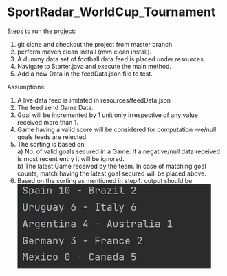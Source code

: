 # SportRadar_WorldCup_Tournament
Steps to run the project:
1. git clone and checkout the project from master branch
2. perform maven clean install (mvn clean install).
3. A dummy data set of football data feed is placed under resources.
4. Navigate to Starter.java and execute the main method.
5. Add a new Data in the feedData.json file to test.

Assumptions:
1. A live data feed is imitated in resources/feedData.json
2. The feed send Game Data.
3. Goal will be incremented by 1 unit only irrespective of any value received more than 1.
3. Game having a valid score will be considered for computation -ve/null goals feeds are rejected.
4. The sorting is based on
   </br>a) No. of valid goals secured in a Game. If a negative/null data received is most recent entry it will be ignored.
   </br>b) The latest Game received by the team. In case of matching goal counts, match having the latest goal secured will be placed above.
5. Based on the sorting as mentioned in step4. output should be
![img.JPG](img.JPG)
